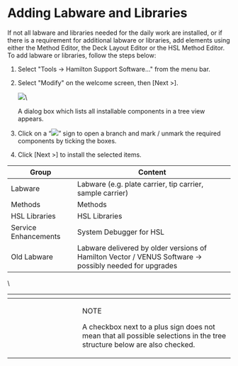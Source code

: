 # Adding Labware and Libraries

If not all labware and libraries needed for the daily work are installed, or if there is a requirement for additional labware or libraries, add elements using either the Method Editor, the Deck Layout Editor or the HSL Method Editor. To add labware or libraries, follow the steps below:

1. Select "Tools -> Hamilton Support Software..." from the menu bar.
2.  Select "Modify" on the welcome screen, then \[Next >].

    ![](<../../.gitbook/manual-images/assets/image (67).png>)\




    A dialog box which lists all installable components in a tree view appears.
3. Click on a “![](<../../.gitbook/manual-images/assets/image (68).png>)” sign to open a branch and mark / unmark the required components by ticking the boxes.
4. Click \[Next >] to install the selected items.

| Group                | Content                                                                                                |
| -------------------- | ------------------------------------------------------------------------------------------------------ |
| Labware              | Labware (e.g. plate carrier, tip carrier, sample carrier)                                              |
| Methods              | Methods                                                                                                |
| HSL Libraries        | HSL Libraries                                                                                          |
| Service Enhancements | System Debugger for HSL                                                                                |
| Old Labware          | Labware delivered by older versions of Hamilton Vector / VENUS Software → possibly needed for upgrades |

\


<table data-header-hidden><thead><tr><th width="145"></th><th></th></tr></thead><tbody><tr><td><img src="../../.gitbook/manual-images/assets/image (1) (1) (1).png" alt="" data-size="original"></td><td><p>NOTE</p><p>A checkbox next to a plus sign does not mean that all possible selections in the tree structure below are also checked.</p></td></tr></tbody></table>

